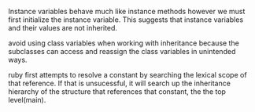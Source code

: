 Instance variables behave much like instance methods however we must first initialize the instance variable. This suggests that instance variables and their values are not inherited. 

avoid using class variables when working with inheritance because the subclasses can access and reassign the class variables in unintended ways. 

ruby first attempts to resolve a constant by searching the lexical scope of that reference. If that is unsucessful, it will search up the inheritance hierarchy of the structure that references that constant, the the top level(main). 



